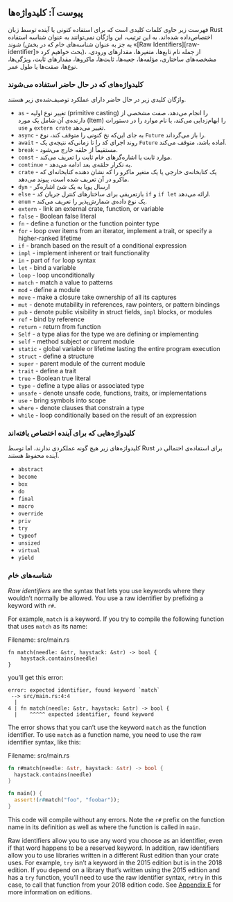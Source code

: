 ## پیوست آ: کلیدواژه‌ها

فهرست زیر حاوی کلمات کلیدی است که برای استفاده کنونی یا آینده توسط زبان Rust اختصاص‌داده شده‌اند. به این ترتیب، این واژگان نمی‌توانند به عنوان شناسه استفاده شوند (به جز به عنوان شناسه‌های خام که در بخش «[Raw Identifiers][raw-identifier]<!-- ignore -->» بحث خواهیم کرد)، از جمله نام تابع‌ها، متغیرها، مقدارهای ورودی، مشخصه‌های ساختاری، مؤلفه‌ها، جعبه‌ها، ثابت‌ها، ماکروها، مقدارهای ثابت، ویژگی‌ها، نوع‌ها، صفت‌ها یا طول عمر.

[raw-identifiers]: #raw-identifiers

### کلیدواژه‌های که در حال حاضر استفاده می‌شوند

واژگان کلیدی زیر در حال حاضر دارای عملکرد توصیف‌‌شده‌ی زیر هستند.

* `as` - تغییر نوع اولیه (primitive casting) را انجام می‌دهد، صفت مشخصی از دارنده‌ی آن شامل یک مورد (Item) را ابهام‌زدایی می‌کند،
  یا نام موارد را در دستورات `use` و `extern crate` تغییر می‌دهد.
* `async` - به جای این‌که نخ کنونی را متوقف کند، نوع `Future` را باز می‌گرداند.
* `await` - روند اجرای کد را تا زمانی‌که نتیجه‌ی یک `Future` آماده باشد، متوقف می‌کند.
* `break` - مستقیماً از حلقه خارج می‌شود.
* `const` - موارد ثابت یا اشاره‌گرهای خام ثابت را تعریف می‌کند.
* `continue` - به تکرار حلقه‌ی بعد ادامه می‌دهد.
* `crate` - یک کتابخانه‌ی خارجی یا یک متغیر ماکرو را که نشان دهنده کتابخانه‌ای که ماکرو در آن تعریف شده است، پیوند می‌دهد.
* `dyn` - ارسال پویا به یک شئ اشاره‌گر
* `else` - بازتعریفی برای ساختارهای کنترل جریان کد `if` و `if let` ارائه می‌دهد.
* `enum` - یک نوع داده‌ی شمارش‌پذیر را تعریف می‌کند.
* `extern` - link an external crate, function, or variable
* `false` - Boolean false literal
* `fn` - define a function or the function pointer type
* `for` - loop over items from an iterator, implement a trait, or specify a
  higher-ranked lifetime
* `if` - branch based on the result of a conditional expression
* `impl` - implement inherent or trait functionality
* `in` - part of `for` loop syntax
* `let` - bind a variable
* `loop` - loop unconditionally
* `match` - match a value to patterns
* `mod` - define a module
* `move` - make a closure take ownership of all its captures
* `mut` - denote mutability in references, raw pointers, or pattern bindings
* `pub` - denote public visibility in struct fields, `impl` blocks, or modules
* `ref` - bind by reference
* `return` - return from function
* `Self` - a type alias for the type we are defining or implementing
* `self` - method subject or current module
* `static` - global variable or lifetime lasting the entire program execution
* `struct` - define a structure
* `super` - parent module of the current module
* `trait` - define a trait
* `true` - Boolean true literal
* `type` - define a type alias or associated type
* `unsafe` - denote unsafe code, functions, traits, or implementations
* `use` - bring symbols into scope
* `where` - denote clauses that constrain a type
* `while` - loop conditionally based on the result of an expression

### کلیدواژه‌هایی که برای آینده اختصاص یافته‌اند

کلیدواژه‌های زیر هیچ گونه عملکردی ندارند، اما توسط Rust برای استفاده‌ی احتمالی در آینده محفوظ هستند.

* `abstract`
* `become`
* `box`
* `do`
* `final`
* `macro`
* `override`
* `priv`
* `try`
* `typeof`
* `unsized`
* `virtual`
* `yield`

### شناسه‌های خام

*Raw identifiers* are the syntax that lets you use keywords where they wouldn’t
normally be allowed. You use a raw identifier by prefixing a keyword with `r#`.

For example, `match` is a keyword. If you try to compile the following function
that uses `match` as its name:

<span class="filename">Filename: src/main.rs</span>

```rust,ignore,does_not_compile
fn match(needle: &str, haystack: &str) -> bool {
    haystack.contains(needle)
}
```

you’ll get this error:

```text
error: expected identifier, found keyword `match`
 --> src/main.rs:4:4
  |
4 | fn match(needle: &str, haystack: &str) -> bool {
  |    ^^^^^ expected identifier, found keyword
```

The error shows that you can’t use the keyword `match` as the function
identifier. To use `match` as a function name, you need to use the raw
identifier syntax, like this:

<span class="filename">Filename: src/main.rs</span>

```rust
fn r#match(needle: &str, haystack: &str) -> bool {
  haystack.contains(needle)
}

fn main() {
  assert!(r#match("foo", "foobar"));
}
```

This code will compile without any errors. Note the `r#` prefix on the function
name in its definition as well as where the function is called in `main`.

Raw identifiers allow you to use any word you choose as an identifier, even if
that word happens to be a reserved keyword. In addition, raw identifiers allow
you to use libraries written in a different Rust edition than your crate uses.
For example, `try` isn’t a keyword in the 2015 edition but is in the 2018
edition. If you depend on a library that’s written using the 2015 edition and
has a `try` function, you’ll need to use the raw identifier syntax, `r#try` in
this case, to call that function from your 2018 edition code. See [Appendix
E][appendix-e]<!-- ignore --> for more information on editions.

[appendix-e]: appendix-05-editions.html

